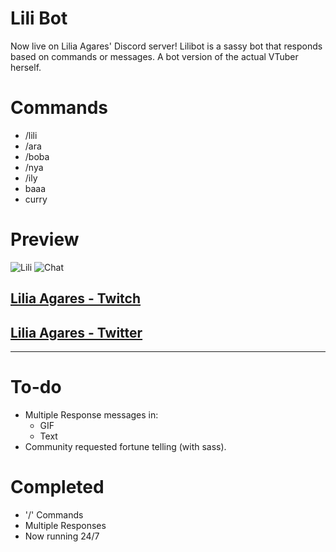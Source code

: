 # Lili Bot

Now live on Lilia Agares' Discord server! Lilibot is a sassy bot that responds based on commands or messages. A bot version of the actual VTuber herself. 

# Commands 

- /lili
- /ara 
- /boba
- /nya
- /ily
- baaa
- curry

# Preview 

![Lili](https://imgur.com/Wfoi4lO.jpg)
![Chat](https://imgur.com/DiOQA5L.jpg)

## [Lilia Agares - Twitch](https://twitch.tv/deepsealily)
## [Lilia Agares - Twitter](https://twitter.com/LiliaAgares)

_________________________________

# To-do

- Multiple Response messages in:
    - GIF
    - Text
- Community requested fortune telling (with sass). 

# Completed 

- '/' Commands
- Multiple Responses 
- Now running 24/7